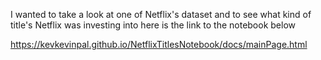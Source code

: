 I wanted to take a look at one of Netflix's dataset and to see what kind of title's Netflix was investing into here is the link to the notebook below

https://kevkevinpal.github.io/NetflixTitlesNotebook/docs/mainPage.html
